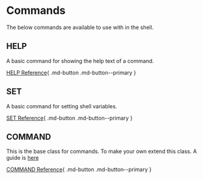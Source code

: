 # Commands

The below commands are available to use with in the shell.

## HELP
A basic command for showing the help text of a command.

[HELP Reference](help.md){ .md-button .md-button--primary }


## SET
A basic command for setting shell variables.

[SET Reference](set.md){ .md-button .md-button--primary }


## COMMAND
This is the base class for commands. To make your own extend this class. A guide is [here](../custom_commands.md)

[COMMAND Reference](command.md){ .md-button .md-button--primary }
